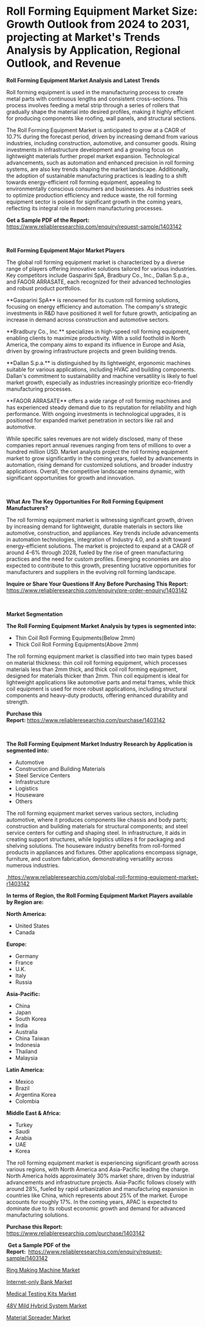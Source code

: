 <p><h1>Roll Forming Equipment Market Size: Growth Outlook from 2024 to 2031, projecting at Market's Trends Analysis by Application, Regional Outlook, and Revenue</h1></p><p><strong>Roll Forming Equipment Market Analysis and Latest Trends</strong></p>
<p><p>Roll forming equipment is used in the manufacturing process to create metal parts with continuous lengths and consistent cross-sections. This process involves feeding a metal strip through a series of rollers that gradually shape the material into desired profiles, making it highly efficient for producing components like roofing, wall panels, and structural sections.</p><p>The Roll Forming Equipment Market is anticipated to grow at a CAGR of 10.7% during the forecast period, driven by increasing demand from various industries, including construction, automotive, and consumer goods. Rising investments in infrastructure development and a growing focus on lightweight materials further propel market expansion. Technological advancements, such as automation and enhanced precision in roll forming systems, are also key trends shaping the market landscape. Additionally, the adoption of sustainable manufacturing practices is leading to a shift towards energy-efficient roll forming equipment, appealing to environmentally conscious consumers and businesses. As industries seek to optimize production efficiency and reduce waste, the roll forming equipment sector is poised for significant growth in the coming years, reflecting its integral role in modern manufacturing processes.</p></p>
<p><strong>Get a Sample PDF of the Report:&nbsp;</strong> <a href="https://www.reliableresearchiq.com/enquiry/request-sample/1403142?utm_campaign=1136&utm_medium=2&utm_source=Github&utm_content=ia&utm_term=23102024&utm_id=roll-forming-equipment">https://www.reliableresearchiq.com/enquiry/request-sample/1403142</a></p>
<p>&nbsp;</p>
<p><strong>Roll Forming Equipment Major Market Players</strong></p>
<p><p>The global roll forming equipment market is characterized by a diverse range of players offering innovative solutions tailored for various industries. Key competitors include Gasparini SpA, Bradbury Co., Inc., Dallan S.p.a., and FAGOR ARRASATE, each recognized for their advanced technologies and robust product portfolios.</p><p>**Gasparini SpA** is renowned for its custom roll forming solutions, focusing on energy efficiency and automation. The company's strategic investments in R&D have positioned it well for future growth, anticipating an increase in demand across construction and automotive sectors.</p><p>**Bradbury Co., Inc.** specializes in high-speed roll forming equipment, enabling clients to maximize productivity. With a solid foothold in North America, the company aims to expand its influence in Europe and Asia, driven by growing infrastructure projects and green building trends.</p><p>**Dallan S.p.a.** is distinguished by its lightweight, ergonomic machines suitable for various applications, including HVAC and building components. Dallan's commitment to sustainability and machine versatility is likely to fuel market growth, especially as industries increasingly prioritize eco-friendly manufacturing processes.</p><p>**FAGOR ARRASATE** offers a wide range of roll forming machines and has experienced steady demand due to its reputation for reliability and high performance. With ongoing investments in technological upgrades, it is positioned for expanded market penetration in sectors like rail and automotive.</p><p>While specific sales revenues are not widely disclosed, many of these companies report annual revenues ranging from tens of millions to over a hundred million USD. Market analysts project the roll forming equipment market to grow significantly in the coming years, fueled by advancements in automation, rising demand for customized solutions, and broader industry applications. Overall, the competitive landscape remains dynamic, with significant opportunities for growth and innovation.</p></p>
<p>&nbsp;</p>
<p><strong>What Are The Key Opportunities For Roll Forming Equipment Manufacturers?</strong></p>
<p><p>The roll forming equipment market is witnessing significant growth, driven by increasing demand for lightweight, durable materials in sectors like automotive, construction, and appliances. Key trends include advancements in automation technologies, integration of Industry 4.0, and a shift toward energy-efficient solutions. The market is projected to expand at a CAGR of around 4-6% through 2028, fueled by the rise of green manufacturing practices and the need for custom profiles. Emerging economies are also expected to contribute to this growth, presenting lucrative opportunities for manufacturers and suppliers in the evolving roll forming landscape.</p></p>
<p><strong>Inquire or Share Your Questions If Any Before Purchasing This Report:</strong> <a href="https://www.reliableresearchiq.com/enquiry/pre-order-enquiry/1403142?utm_campaign=1136&utm_medium=2&utm_source=Github&utm_content=ia&utm_term=23102024&utm_id=roll-forming-equipment">https://www.reliableresearchiq.com/enquiry/pre-order-enquiry/1403142</a></p>
<p>&nbsp;</p>
<p><strong>Market Segmentation</strong></p>
<p><strong>The Roll Forming Equipment Market Analysis by types is segmented into:</strong></p>
<p><ul><li>Thin Coil Roll Forming Equipments(Below 2mm)</li><li>Thick Coil Roll Forming Equipments(Above 2mm)</li></ul></p>
<p><p>The roll forming equipment market is classified into two main types based on material thickness: thin coil roll forming equipment, which processes materials less than 2mm thick, and thick coil roll forming equipment, designed for materials thicker than 2mm. Thin coil equipment is ideal for lightweight applications like automotive parts and metal frames, while thick coil equipment is used for more robust applications, including structural components and heavy-duty products, offering enhanced durability and strength.</p></p>
<p><strong>Purchase this Report:&nbsp;</strong><a href="https://www.reliableresearchiq.com/purchase/1403142?utm_campaign=1136&utm_medium=2&utm_source=Github&utm_content=ia&utm_term=23102024&utm_id=roll-forming-equipment">https://www.reliableresearchiq.com/purchase/1403142</a></p>
<p>&nbsp;</p>
<p><strong>The Roll Forming Equipment Market Industry Research by Application is segmented into:</strong></p>
<p><ul><li>Automotive</li><li>Construction and Building Materials</li><li>Steel Service Centers</li><li>Infrastructure</li><li>Logistics</li><li>Houseware</li><li>Others</li></ul></p>
<p><p>The roll forming equipment market serves various sectors, including automotive, where it produces components like chassis and body parts; construction and building materials for structural components; and steel service centers for cutting and shaping steel. In infrastructure, it aids in creating support structures, while logistics utilizes it for packaging and shelving solutions. The houseware industry benefits from roll-formed products in appliances and fixtures. Other applications encompass signage, furniture, and custom fabrication, demonstrating versatility across numerous industries.</p></p>
<p><a href="https://www.reliableresearchiq.com/global-roll-forming-equipment-market-r1403142?utm_campaign=1136&utm_medium=2&utm_source=Github&utm_content=ia&utm_term=23102024&utm_id=roll-forming-equipment">&nbsp;https://www.reliableresearchiq.com/global-roll-forming-equipment-market-r1403142</a></p>
<p><strong>In terms of Region, the Roll Forming Equipment Market Players available by Region are:</strong></p>
<p>
    <p> <strong> North America: </strong>
        <ul>
            <li>United States</li>
            <li>Canada</li>
        </ul>
        </p> 
    <p> <strong> Europe: </strong>
        <ul>
            <li>Germany</li>
            <li>France</li>
            <li>U.K.</li>
            <li>Italy</li>
            <li>Russia</li>
        </ul>
        </p> 
    <p> <strong> Asia-Pacific: </strong>
        <ul>
            <li>China</li>
            <li>Japan</li>
            <li>South Korea</li>
            <li>India</li>
            <li>Australia</li>
            <li>China Taiwan</li>
            <li>Indonesia</li>
            <li>Thailand</li>
            <li>Malaysia</li>
        </ul>
        </p> 
    <p> <strong> Latin America: </strong>
        <ul>
            <li>Mexico</li>
            <li>Brazil</li>
            <li>Argentina Korea</li>
            <li>Colombia</li>
        </ul>
        </p> 
    <p> <strong> Middle East & Africa: </strong>
        <ul>
            <li>Turkey</li>
            <li>Saudi</li>
            <li>Arabia</li>
            <li>UAE</li>
            <li>Korea</li>
        </ul>
    </p>
    </p>
<p><p>The roll forming equipment market is experiencing significant growth across various regions, with North America and Asia-Pacific leading the charge. North America holds approximately 30% market share, driven by industrial advancements and infrastructure projects. Asia-Pacific follows closely with around 28%, fueled by rapid urbanization and manufacturing expansion in countries like China, which represents about 25% of the market. Europe accounts for roughly 17%. In the coming years, APAC is expected to dominate due to its robust economic growth and demand for advanced manufacturing solutions.</p></p>
<p><strong>Purchase this Report: </strong><a href="https://www.reliableresearchiq.com/purchase/1403142?utm_campaign=1136&utm_medium=2&utm_source=Github&utm_content=ia&utm_term=23102024&utm_id=roll-forming-equipment">https://www.reliableresearchiq.com/purchase/1403142</a></p>
<p>&nbsp;<strong>Get a Sample PDF of the Report:&nbsp;&nbsp;</strong><a href="https://www.reliableresearchiq.com/enquiry/request-sample/1403142?utm_campaign=1136&utm_medium=2&utm_source=Github&utm_content=ia&utm_term=23102024&utm_id=roll-forming-equipment">https://www.reliableresearchiq.com/enquiry/request-sample/1403142</a></p>
<p><strong></strong></p>
<p><p><a href="https://issuu.com/reportprime-2/docs/ring-making-machine-market-size-203_5c98bdbc824512?utm_campaign=1136&utm_medium=2&utm_source=Github&utm_content=ia&utm_term=23102024&utm_id=roll-forming-equipment">Ring Making Machine Market</a></p><p><a href="https://github.com/shantaev7par/Market-Research-Report-List-1/blob/main/internet-only-bank-market.md?utm_campaign=1136&utm_medium=2&utm_source=Github&utm_content=ia&utm_term=23102024&utm_id=roll-forming-equipment">Internet-only Bank Market</a></p><p><a href="https://www.linkedin.com/pulse/analyzing-global-medical-testing-kits-market-growth-prospects-c0yje?utm_campaign=1136&utm_medium=2&utm_source=Github&utm_content=ia&utm_term=23102024&utm_id=roll-forming-equipment">Medical Testing Kits Market</a></p><p><a href="https://github.com/cloo8byworst/Market-Research-Report-List-1/blob/main/48v-mild-hybrid-system-market.md?utm_campaign=1136&utm_medium=2&utm_source=Github&utm_content=ia&utm_term=23102024&utm_id=roll-forming-equipment">48V Mild Hybrid System Market</a></p><p><a href="https://issuu.com/reportprime-2/docs/material-spreader-market-size-2030._2caf8b4d9c0b9f?utm_campaign=1136&utm_medium=2&utm_source=Github&utm_content=ia&utm_term=23102024&utm_id=roll-forming-equipment">Material Spreader Market</a></p></p>